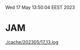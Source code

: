 Wed 17 May 13:50:04 EEST 2023
# JAM
<a href='./cache/202305/17_13.log'>./cache/202305/17_13.log</a>

